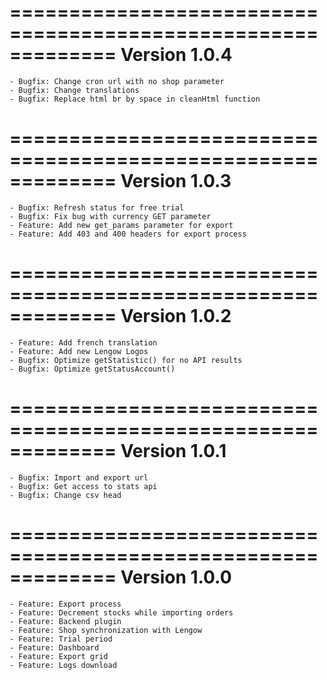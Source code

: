 =============================================================
Version 1.0.4
=============================================================

    - Bugfix: Change cron url with no shop parameter
    - Bugfix: Change translations
    - Bugfix: Replace html br by space in cleanHtml function

=============================================================
Version 1.0.3
=============================================================

    - Bugfix: Refresh status for free trial
    - Bugfix: Fix bug with currency GET parameter
    - Feature: Add new get_params parameter for export
    - Feature: Add 403 and 400 headers for export process

=============================================================
Version 1.0.2
=============================================================

    - Feature: Add french translation
    - Feature: Add new Lengow Logos
    - Bugfix: Optimize getStatistic() for no API results
    - Bugfix: Optimize getStatusAccount()

=============================================================
Version 1.0.1
=============================================================

    - Bugfix: Import and export url
    - Bugfix: Get access to stats api
    - Bugfix: Change csv head

=============================================================
Version 1.0.0
=============================================================

    - Feature: Export process
    - Feature: Decrement stocks while importing orders
    - Feature: Backend plugin
    - Feature: Shop synchronization with Lengow
    - Feature: Trial period
    - Feature: Dashboard
    - Feature: Export grid
    - Feature: Logs download